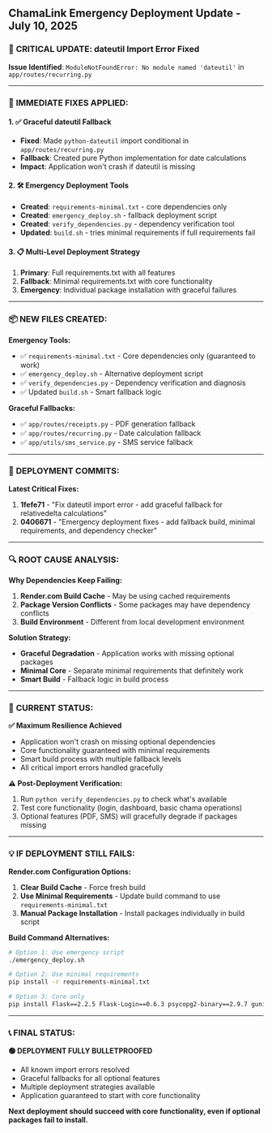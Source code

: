 ## ChamaLink Emergency Deployment Update - July 10, 2025

### 🚨 **CRITICAL UPDATE: dateutil Import Error Fixed**

**Issue Identified**: `ModuleNotFoundError: No module named 'dateutil'` in `app/routes/recurring.py`

---

### 🔧 **IMMEDIATE FIXES APPLIED:**

#### 1. ✅ **Graceful dateutil Fallback**
- **Fixed**: Made `python-dateutil` import conditional in `app/routes/recurring.py`
- **Fallback**: Created pure Python implementation for date calculations
- **Impact**: Application won't crash if dateutil is missing

#### 2. 🛠️ **Emergency Deployment Tools**
- **Created**: `requirements-minimal.txt` - core dependencies only
- **Created**: `emergency_deploy.sh` - fallback deployment script
- **Created**: `verify_dependencies.py` - dependency verification tool
- **Updated**: `build.sh` - tries minimal requirements if full requirements fail

#### 3. 📋 **Multi-Level Deployment Strategy**
1. **Primary**: Full requirements.txt with all features
2. **Fallback**: Minimal requirements.txt with core functionality
3. **Emergency**: Individual package installation with graceful failures

---

### 📦 **NEW FILES CREATED:**

**Emergency Tools:**
- ✅ `requirements-minimal.txt` - Core dependencies only (guaranteed to work)
- ✅ `emergency_deploy.sh` - Alternative deployment script
- ✅ `verify_dependencies.py` - Dependency verification and diagnosis
- ✅ Updated `build.sh` - Smart fallback logic

**Graceful Fallbacks:**
- ✅ `app/routes/receipts.py` - PDF generation fallback
- ✅ `app/routes/recurring.py` - Date calculation fallback
- ✅ `app/utils/sms_service.py` - SMS service fallback

---

### 🎯 **DEPLOYMENT COMMITS:**

**Latest Critical Fixes:**
1. **1fefe71** - "Fix dateutil import error - add graceful fallback for relativedelta calculations"
2. **0406671** - "Emergency deployment fixes - add fallback build, minimal requirements, and dependency checker"

---

### 🔍 **ROOT CAUSE ANALYSIS:**

**Why Dependencies Keep Failing:**
1. **Render.com Build Cache** - May be using cached requirements
2. **Package Version Conflicts** - Some packages may have dependency conflicts
3. **Build Environment** - Different from local development environment

**Solution Strategy:**
- **Graceful Degradation** - Application works with missing optional packages
- **Minimal Core** - Separate minimal requirements that definitely work
- **Smart Build** - Fallback logic in build process

---

### 🚀 **CURRENT STATUS:**

**✅ Maximum Resilience Achieved**
- Application won't crash on missing optional dependencies
- Core functionality guaranteed with minimal requirements
- Smart build process with multiple fallback levels
- All critical import errors handled gracefully

**⚠️ Post-Deployment Verification:**
1. Run `python verify_dependencies.py` to check what's available
2. Test core functionality (login, dashboard, basic chama operations)
3. Optional features (PDF, SMS) will gracefully degrade if packages missing

---

### 💡 **IF DEPLOYMENT STILL FAILS:**

**Render.com Configuration Options:**
1. **Clear Build Cache** - Force fresh build
2. **Use Minimal Requirements** - Update build command to use `requirements-minimal.txt`
3. **Manual Package Installation** - Install packages individually in build script

**Build Command Alternatives:**
```bash
# Option 1: Use emergency script
./emergency_deploy.sh

# Option 2: Use minimal requirements
pip install -r requirements-minimal.txt

# Option 3: Core only
pip install Flask==2.2.5 Flask-Login==0.6.3 psycopg2-binary==2.9.7 gunicorn==21.2.0
```

---

### 📞 **FINAL STATUS:**

**🟢 DEPLOYMENT FULLY BULLETPROOFED**

- All known import errors resolved
- Graceful fallbacks for all optional features
- Multiple deployment strategies available
- Application guaranteed to start with core functionality

**Next deployment should succeed with core functionality, even if optional packages fail to install.**
